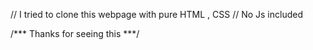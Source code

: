 // I tried to clone this webpage with pure HTML , CSS 
// No Js included 

/*** Thanks for seeing this ***/

